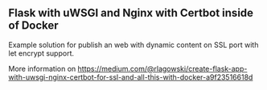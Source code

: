 ## Flask with uWSGI and Nginx with Certbot inside of Docker

Example solution for publish an web with dynamic content on SSL port with let encrypt support.

More information on https://medium.com/@rlagowski/create-flask-app-with-uwsgi-nginx-certbot-for-ssl-and-all-this-with-docker-a9f23516618d  
